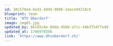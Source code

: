 ```yaml
---
id: 20c578a4-6ed1-4d4d-9886-2eace94218cb
blueprint: team
title: 'DTV Oberdorf'
image: img01.jpg
updated_by: 66165c6e-09da-45b9-a7cc-44b3754f7e49
updated_at: 1746978356
link: 'https://www.dtvoberdorf.ch/'
---
```


